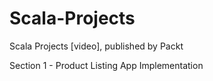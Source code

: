 # Scala-Projects
Scala Projects [video], published by Packt

Section 1 - Product Listing App Implementation

